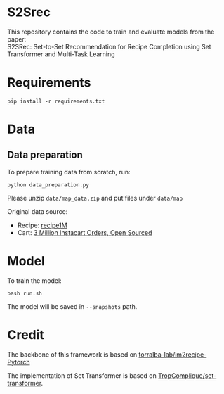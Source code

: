 # S2Srec
This repository contains the code to train and evaluate models from the paper:  
S2SRec: Set-to-Set Recommendation for Recipe Completion using Set Transformer and Multi-Task Learning
# Requirements
```shell
pip install -r requirements.txt
```
# Data
## Data preparation
To prepare training data from scratch, run:
```shell
python data_preparation.py
```
Please unzip `data/map_data.zip` and put files under `data/map`

Original data source:

* Recipe: [recipe1M](http://im2recipe.csail.mit.edu/dataset/download/) 
* Cart: [3 Million Instacart Orders, Open Sourced](https://tech.instacart.com/3-million-instacart-orders-open-sourced-d40d29ead6f2)

# Model
To train the model:
```shell
bash run.sh
```
The model will be saved in `--snapshots` path.

# Credit
The backbone of this framework is based on [torralba-lab/im2recipe-Pytorch](https://github.com/torralba-lab/im2recipe-Pytorch)

The implementation of Set Transformer is based on [TropComplique/set-transformer](https://github.com/TropComplique/set-transformer).
